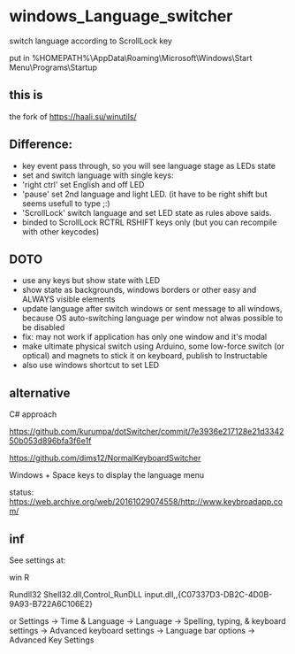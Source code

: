 # windows_Language_switcher
switch language according to ScrollLock key

put in
%HOMEPATH%\AppData\Roaming\Microsoft\Windows\Start Menu\Programs\Startup
## this is
the fork of <https://haali.su/winutils/>

## Difference:
* key event pass through, so you will see language stage as LEDs state
* set and switch language with single keys:
* 'right ctrl' set English and off LED
* 'pause' set 2nd language and light LED. (it have to be right shift but seems usefull to type ;:)
* 'ScrollLock' switch language and set LED state as rules above saids.
* binded to ScrollLock RCTRL RSHIFT keys only (but you can recompile with other keycodes)

## DOTO
* use any keys but show state with LED
* show state as backgrounds, windows borders or other easy and ALWAYS visible elements
* update language after switch windows or sent message to all windows, because OS auto-switching language per window not alwas possible to be disabled
* fix:  may not work if application has only one window and it's modal
* make ultimate physical switch using Arduino, some low-force switch (or optical) and magnets to stick it on keyboard, publish to Instructable
* also use windows shortcut to set LED
## alternative
C# approach 

<https://github.com/kurumpa/dotSwitcher/commit/7e3936e217128e21d334250b053d896bfa3f6e1f>

<https://github.com/dims12/NormalKeyboardSwitcher>

Windows + Space keys to display the language menu

status: https://web.archive.org/web/20161029074558/http://www.keybroadapp.com/

## inf
See settings at:
 
win R

Rundll32 Shell32.dll,Control_RunDLL input.dll,,{C07337D3-DB2C-4D0B-9A93-B722A6C106E2}

or Settings -> Time & Language -> Language -> Spelling, typing, & keyboard settings -> Advanced keyboard settings -> Language bar options -> Advanced Key Settings
